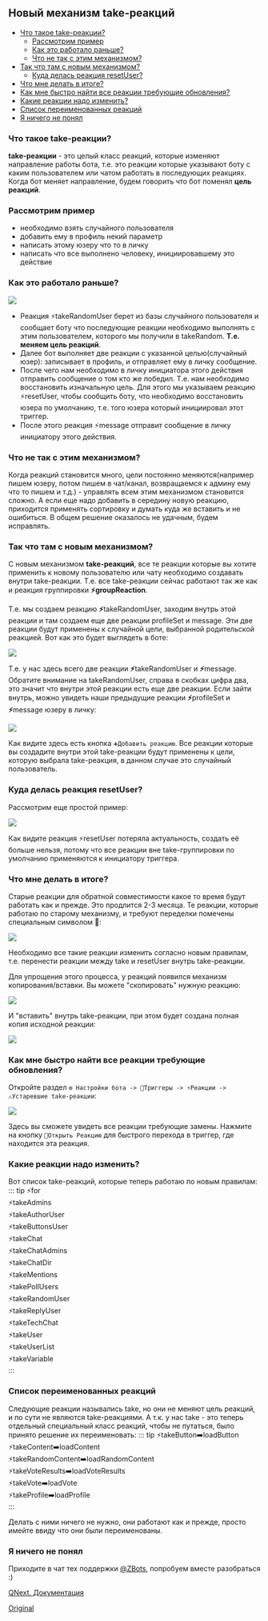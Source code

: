 ## Новый механизм take-реакций
* [Что такое take-реакции?](#что-такое-take-реакции?)
     * [Рассмотрим пример](#рассмотрим-пример)
     * [Как это работало раньше?](#как-это-работало-раньше?)
     * [Что не так с этим механизмом?](#что-не-так-с-этим-механизмом?)
* [Так что там с новым механизмом?](#так-что-там-с-новым-механизмом?)
     * [Куда делась реакция resetUser?](#куда-делась-реакция-resetuser?)
* [Что мне делать в итоге?](#что-мне-делать-в-итоге?)
* [Как мне быстро найти все реакции требующие обновления?](#как-мне-быстро-найти-все-реакции-требующие-обновления?)
* [Какие реакции надо изменить?](#какие-реакции-надо-изменить?)
* [Список переименованных реакций](#список-переименованных-реакций)
* [Я ничего не понял](#я-ничего-не-понял)
### 
### Что такое take-реакции?

**take-реакции** - это целый класс реакций, которые изменяют направление работы бота, т.е. это реакции которые указывают боту с каким пользователем или чатом работать в последующих реакциях. Когда бот меняет направление, будем говорить что бот поменял **цель реакций**.
### Рассмотрим пример
* необходимо взять случайного пользователя
* добавить ему в профиль некий параметр
* написать этому юзеру что то в личку
* написать что все выполнено человеку, инициировавшему это действие 
### Как это работало раньше?

![](./1.png)
* Реакция ⚡️takeRandomUser берет из базы случайного пользователя и сообщает боту что последующие реакции необходимо выполнять с этим пользователем, которого мы получили в takeRandom. **Т.е. меняем цель реакций**.
* Далее бот выполняет две реакции с указанной целью(случайный юзер): записывает в профиль, и отправляет ему в личку сообщение.
* После чего нам необходимо в личку инициатора этого действия отправить сообщение о том кто же победил. Т.е. нам необходимо восстановить изначальную цель. Для этого мы указываем реакцию ⚡️resetUser, чтобы сообщить боту, что необходимо восстановить юзера по умолчанию, т.е. того юзера который инициировал этот триггер.
* После этого реакция ⚡️message отправит сообщение в личку инициатору этого действия.
### Что не так с этим механизмом?

Когда реакций становится много, цели постоянно меняются(например пишем юзеру, потом пишем в чат/канал, возвращаемся к админу ему что то пишем и т.д.) - управлять всем этим механизмом становится сложно. А если еще надо добавить в середину новую реакцию, приходится применять сортировку и думать куда же вставить и не ошибиться. В общем решение оказалось не удачным, будем исправлять.


### Так что там с новым механизмом?

С новым механизмом **take-реакций**, все те реакции которые вы хотите применить к новому пользователю или чату необходимо создавать внутри take-реакции. Т.е. все take-реакции сейчас работают так же как и реакция группировки **⚡️groupReaction**.

Т.е. мы создаем реакцию **⚡️**takeRandomUser, заходим внутрь этой реакции и там создаем еще две реакции profileSet и message. Эти две реакции будут применены к случайной цели, выбранной родительской реакцией. Вот как это будет выглядеть в боте:

![](./2.png)

Т.е. у нас здесь всего две реакции **⚡️**takeRandomUser и **⚡️**message. Обратите внимание на takeRandomUser, справа в скобках цифра два, это значит что внутри этой реакции есть еще две реакции. Если зайти внутрь, можно увидеть наши предыдущие реакции **⚡️**profileSet и **⚡️**message юзеру в личку:

![](./3.png)

Как видите здесь есть кнопка `➕Добавить реакцию`. Все реакции которые вы создадите внутри этой take-реакции будут применены к цели, которую выбрала take-реакция, в данном случае это случайный пользователь.
### Куда делась реакция resetUser?

Рассмотрим еще простой пример:

![](./4.png)

Как видите реакция ⚡️resetUser потеряла актуальность, создать её больше нельзя, потому что все реакции вне take-группировки по умолчанию применяются к инициатору триггера.
### Что мне делать в итоге?

Старые реакции для обратной совместимости какое то время будут работать как и прежде. Это продлится 2-3 месяца.  Те реакции, которые работаю по старому механизму, и требуют переделки помечены специальным символом 🔻:

![](./5.png)

Необходимо все такие реакции изменить согласно новым правилам, т.е. перенести реакции между take и resetUser внутрь take-реакции.

Для упрощения этого процесса, у реакций появился механизм копирования/вставки. Вы можете "скопировать" нужную реакцию:

![](./6.png)

И "вставить" внутрь take-реакции, при этом будет создана полная копия исходной реакции:

![](./7.png)
### Как мне быстро найти все реакции требующие обновления?

Откройте раздел `⚙️ Настройки бота -> 🔗Триггеры -> ⚡️Реакции -> ⚠️Устаревшие take-реакции`:

![](./8.png)

Здесь вы сможете увидеть все реакции требующие замены. Нажмите на кнопку `🔻Открыть Реакцию` для быстрого перехода в триггер, где находится эта реакция.
### Какие реакции надо изменить?

Вот список take-реакций, которые теперь работаю по новым правилам:
::: tip
⚡️for<br>⚡️takeAdmins<br>⚡️takeAuthorUser<br>⚡️takeButtonsUser<br>⚡️takeChat<br>⚡️takeChatAdmins<br>⚡️takeChatDir<br>⚡️takeMentions<br>⚡️takePollUsers<br>⚡️takeRandomUser<br>⚡️takeReplyUser<br>⚡️takeTechChat<br>⚡️takeUser<br>⚡️takeUserList<br>⚡️takeVariable<br>
:::


### Список переименованных реакций

Следующие реакции назывались take, но они не меняют цель реакций, и по сути не являются take-реакциями. А т.к. у нас take - это теперь отдельный специальный класс реакций, чтобы не путаться, было принято решение их переименовать:
::: tip
⚡️takeButton➡️loadButton<br>⚡️takeContent➡️loadContent<br>⚡️takeRandomContent➡️loadRandomContent<br>⚡️takeVoteResults➡️loadVoteResults<br>⚡️takeVote➡️loadVote<br>⚡️takeProfile➡️loadProfile<br>
:::

Делать с ними ничего не нужно, они работают как и прежде, просто имейте ввиду что они были переименованы. 


### Я ничего не понял

Приходите в чат тех поддержки [@ZBots](https://t.me/ZBots), попробуем вместе разобраться :)



[QNext. Документация](/docs-test/ph)






  
[Original](https://telegra.ph/Novyj-mehanizm-take-reakcij-12-13)
